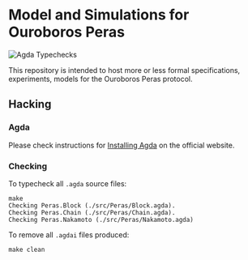 # Model and Simulations for Ouroboros Peras

![Agda Typechecks](https://github.com/input-output-hk/peras-design/actions/workflows/ci.yaml/badge.svg)

This repository is intended to host more or less formal specifications, experiments, models for the Ouroboros Peras protocol.

## Hacking

### Agda

Please check instructions for [Installing Agda](https://agda.readthedocs.io/en/latest/getting-started/installation.html) on the official website.

### Checking

To typecheck all `.agda` source files:

```
make
Checking Peras.Block (./src/Peras/Block.agda).
Checking Peras.Chain (./src/Peras/Chain.agda).
Checking Peras.Nakamoto (./src/Peras/Nakamoto.agda)
```

To remove all `.agdai` files produced:

```
make clean
```
